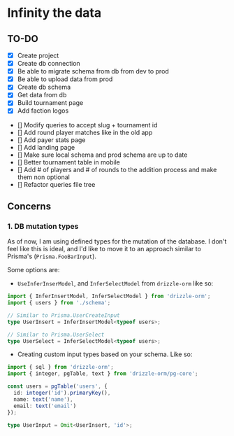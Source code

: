 # Infinity the data

## TO-DO
- [x] Create project
- [x] Create db connection
- [x] Be able to migrate schema from db from dev to prod
- [x] Be able to upload data from prod
- [x] Create db schema
- [x] Get data from db
- [x] Build tournament page
- [x] Add faction logos
- [] Modify queries to accept slug + tournament id
- [] Add round player matches like in the old app
- [] Add payer stats page
- [] Add landing page
- [] Make sure local schema and prod schema are up to date
- [] Better tournament table in mobile
- [] Add # of players and # of rounds to the addition process and make them non optional
- [] Refactor queries file tree

## Concerns
### 1. DB mutation types
As of now, I am using defined types for the mutation of the database. I don't feel like this is ideal, and I'd like to move it to an approach similar to Prisma's (`Prisma.FooBarInput`).

Some options are:
- `UseInferInserModel`, and `InferSelectModel` from `drizzle-orm` like so:
```ts
import { InferInsertModel, InferSelectModel } from 'drizzle-orm';
import { users } from './schema';

// Similar to Prisma.UserCreateInput
type UserInsert = InferInsertModel<typeof users>;

// Similar to Prisma.UserSelect
type UserSelect = InferSelectModel<typeof users>;
```

- Creating custom input types based on your schema. Like so:

```ts
import { sql } from 'drizzle-orm';
import { integer, pgTable, text } from 'drizzle-orm/pg-core';

const users = pgTable('users', {
  id: integer('id').primaryKey(),
  name: text('name'),
  email: text('email')
});

type UserInput = Omit<UserInsert, 'id'>;
```
